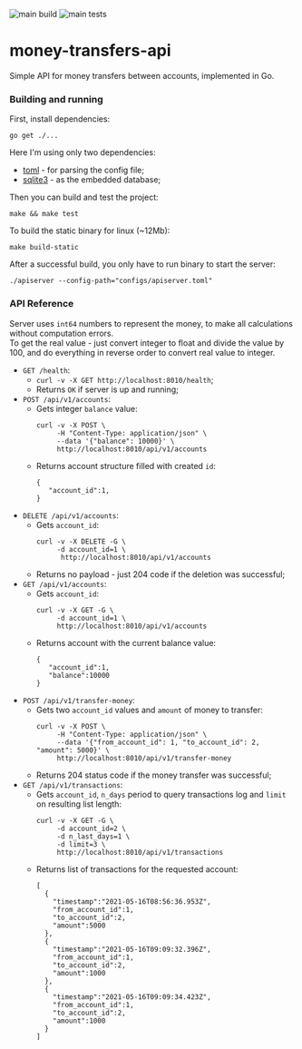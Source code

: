 ![main build](https://github.com/gasparian/money-transfers-api/actions/workflows/build.yml/badge.svg?branch=main)
![main tests](https://github.com/gasparian/money-transfers-api/actions/workflows/test.yml/badge.svg?branch=main)
# money-transfers-api
Simple API for money transfers between accounts, implemented in Go.  

### Building and running  

First, install dependencies:  
```
go get ./...
```  
Here I'm using only two dependencies:  
 - [toml](https://github.com/BurntSushi/toml) - for parsing the config file;  
 - [sqlite3](https://github.com/mattn/go-sqlite3) - as the embedded database;  

Then you can build and test the project:  
```
make && make test
```  
To build the static binary for linux (~12Mb):  
```
make build-static
```  
After a successful build, you only have to run binary to start the server:  
```
./apiserver --config-path="configs/apiserver.toml"
```  

### API Reference  
 Server uses `int64` numbers to represent the money, to make all calculations without computation errors.  
 To get the real value - just convert integer to float and divide the value by 100, and do everything in reverse order to convert real value to integer.  

 - `GET /health`:  
   - `curl -v -X GET http://localhost:8010/health`;  
   - Returns `OK` if server is up and running;  
 - `POST /api/v1/accounts`:  
   - Gets integer `balance` value:
     ```
     curl -v -X POST \
          -H "Content-Type: application/json" \
          --data '{"balance": 10000}' \
          http://localhost:8010/api/v1/accounts
   - Returns account structure filled with created `id`: 
     ```
     {
        "account_id":1,
     }  
 - `DELETE /api/v1/accounts`:  
   - Gets `account_id`: 
     ```
     curl -v -X DELETE -G \
          -d account_id=1 \
           http://localhost:8010/api/v1/accounts
   - Returns no payload - just 204 code if the deletion was successful;  
 - `GET /api/v1/accounts`:  
   - Gets `account_id`: 
     ```
     curl -v -X GET -G \
          -d account_id=1 \
          http://localhost:8010/api/v1/accounts
   - Returns account with the current balance value:  
     ```
     {
        "account_id":1,
        "balance":10000
     }  
 - `POST /api/v1/transfer-money`:  
   - Gets two `account_id` values and `amount` of money to transfer: 
     ```
     curl -v -X POST \
          -H "Content-Type: application/json" \
          --data '{"from_account_id": 1, "to_account_id": 2, "amount": 5000}' \
          http://localhost:8010/api/v1/transfer-money
   - Returns 204 status code if the money transfer was successful;  
 - `GET /api/v1/transactions`:  
   - Gets `account_id`, `n_days` period to query transactions log and `limit` on resulting list length:  
     ```
     curl -v -X GET -G \
          -d account_id=2 \
          -d n_last_days=1 \
          -d limit=3 \
          http://localhost:8010/api/v1/transactions
   - Returns list of transactions for the requested account:  
     ```
     [
       {
         "timestamp":"2021-05-16T08:56:36.953Z",
         "from_account_id":1,
         "to_account_id":2,
         "amount":5000
       },
       {
         "timestamp":"2021-05-16T09:09:32.396Z",
         "from_account_id":1,
         "to_account_id":2,
         "amount":1000
       },
       {
         "timestamp":"2021-05-16T09:09:34.423Z",
         "from_account_id":1,
         "to_account_id":2,
         "amount":1000
       }
     ]
